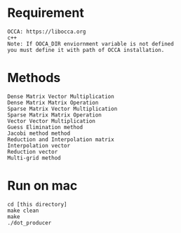 
# Requirement 

	OCCA: https://libocca.org
	c++
	Note: If OOCA_DIR enviornment variable is not defined
	you must define it with path of OCCA installation.
# Methods
	Dense Matrix Vector Multiplication
	Dense Matrix Matrix Operation
	Sparse Matrix Vector Multiplication
	Sparse Matrix Matrix Operation
	Vector Vector Multiplication
	Guess Elimination method
	Jacobi method method
	Reduction and Interpolation matrix
	Interpolation vector
	Reduction vector
	Multi-grid method
	
# Run on mac
	cd [this directory]
	make clean
	make
	./dot_producer
	
